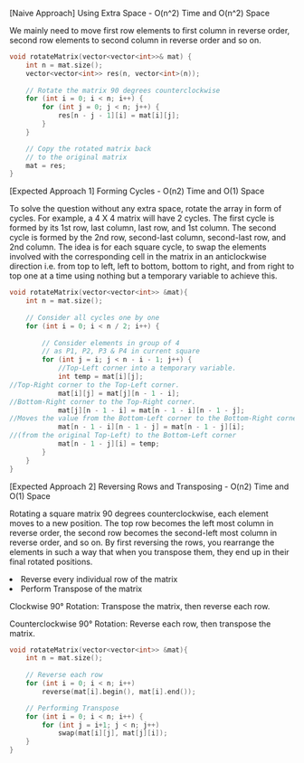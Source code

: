 <p>[Naive Approach] Using Extra Space - O(n^2) Time and O(n^2) Space

We mainly need to move first row elements to first column in reverse order, second row elements to second column in reverse order and so on.</p>

```cpp
void rotateMatrix(vector<vector<int>>& mat) {
    int n = mat.size();
    vector<vector<int>> res(n, vector<int>(n));
  
    // Rotate the matrix 90 degrees counterclockwise
    for (int i = 0; i < n; i++) {
        for (int j = 0; j < n; j++) {
            res[n - j - 1][i] = mat[i][j];
        }
    }

    // Copy the rotated matrix back
    // to the original matrix
    mat = res;
}
```

<p>[Expected Approach 1] Forming Cycles - O(n2) Time and O(1) Space

To solve the question without any extra space, rotate the array in form of cycles. For example, a 4 X 4 matrix will have 2 cycles. The first cycle is formed by its 1st row, last column, last row, and 1st column. The second cycle is formed by the 2nd row, second-last column, second-last row, and 2nd column. The idea is for each square cycle, to swap the elements involved with the corresponding cell in the matrix in an anticlockwise direction i.e. from top to left, left to bottom, bottom to right, and from right to top one at a time using nothing but a temporary variable to achieve this.</p>

```cpp
void rotateMatrix(vector<vector<int>> &mat){
  	int n = mat.size();
  
    // Consider all cycles one by one
    for (int i = 0; i < n / 2; i++) {
      
        // Consider elements in group of 4 
        // as P1, P2, P3 & P4 in current square
        for (int j = i; j < n - i - 1; j++) {
          	//Top-Left corner into a temporary variable.
            int temp = mat[i][j];
//Top-Right corner to the Top-Left corner.
            mat[i][j] = mat[j][n - 1 - i];
//Bottom-Right corner to the Top-Right corner.
            mat[j][n - 1 - i] = mat[n - 1 - i][n - 1 - j];
//Moves the value from the Bottom-Left corner to the Bottom-Right corner.
            mat[n - 1 - i][n - 1 - j] = mat[n - 1 - j][i];
//(from the original Top-Left) to the Bottom-Left corner
            mat[n - 1 - j][i] = temp;
        }
    }
}
```

<p>[Expected Approach 2] Reversing Rows and Transposing - O(n2) Time and O(1) Space
    
Rotating a square matrix 90 degrees counterclockwise, each element moves to a new position. The top row becomes the left most column in reverse order, the second row becomes the second-left most column in reverse order, and so on. By first reversing the rows, you rearrange the elements in such a way that when you transpose them, they end up in their final rotated positions.

<li>Reverse every individual row of the matrix</li>
<li>Perform Transpose of the matrix</li>

<p>Clockwise 90° Rotation: Transpose the matrix, then reverse each row.</p>

Counterclockwise 90° Rotation: Reverse each row, then transpose the matrix.</p>

```cpp
void rotateMatrix(vector<vector<int>> &mat){ 
  	int n = mat.size();
  	
  	// Reverse each row
    for (int i = 0; i < n; i++)
        reverse(mat[i].begin(), mat[i].end());

    // Performing Transpose
    for (int i = 0; i < n; i++) {
        for (int j = i+1; j < n; j++)
            swap(mat[i][j], mat[j][i]);
    }
}

